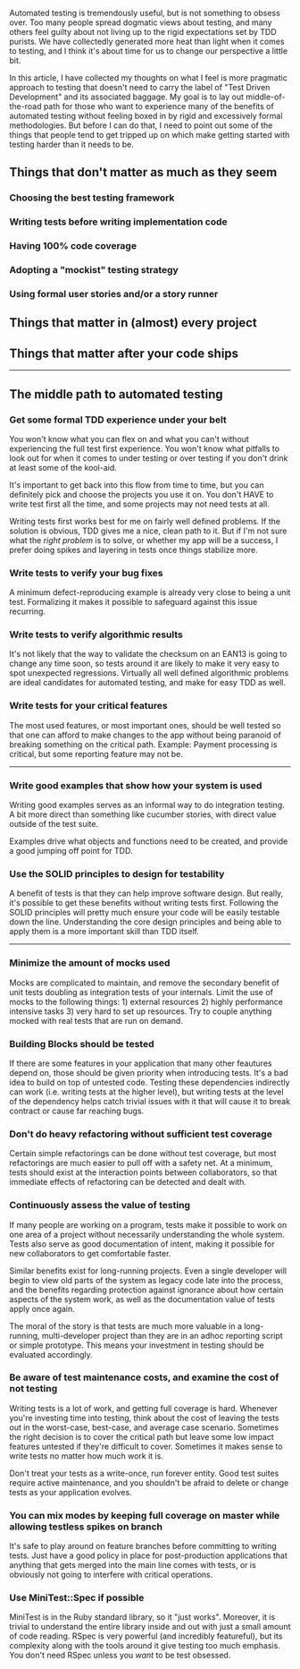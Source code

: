 Automated testing is tremendously useful, but is not something to obsess over.  Too many people spread dogmatic views about testing, and many others feel guilty about not living up to the rigid expectations set by TDD purists. We have collectedly generated more heat than light when it comes to testing, and I think it's about time for us to change our perspective a little bit.

In this article, I have collected my thoughts on what I feel is more pragmatic approach to testing that doesn't need to carry the label of "Test Driven Development" and its associated baggage. My goal is to lay out middle-of-the-road path for those who want to experience many of the benefits of automated testing without feeling boxed in by rigid and excessively formal methodologies. But before I can do that, I need to point out some of the things that people tend to get tripped up on which make getting started with testing harder than it needs to be.

## Things that don't matter as much as they seem

### Choosing the best testing framework

### Writing tests before writing implementation code

### Having 100% code coverage

### Adopting a "mockist" testing strategy

### Using formal user stories and/or a story runner

## Things that matter in (almost) every project

## Things that matter after your code ships


---------------


## The middle path to automated testing

### Get some formal TDD experience under your belt

You won't know what you can flex on and what you can't without experiencing the full test first experience. You won't know what pitfalls to look out for when it comes to under testing or over testing if you don't drink at least some of the kool-aid.

It's important to get back into this flow from time to time, but you can definitely pick and choose the projects you use it on. You don't HAVE to write test first all the time, and some projects may not need tests at all. 

Writing tests first works best for me on fairly well defined problems. If the solution is obvious, TDD gives me a nice, clean path to it. But if I'm not sure what the *right problem* is to solve, or whether my app will be a success, I prefer doing spikes and layering in tests once things stabilize more.

### Write tests to verify your bug fixes

A minimum defect-reproducing example is already very close to being a unit test. Formalizing it makes it possible to safeguard against this issue recurring.

### Write tests to verify algorithmic results

It's not likely that the way to validate the checksum on an EAN13 is going to change any time soon, so tests around it are likely to make it very easy to spot unexpected regressions. Virtually all well defined algorithmic problems are ideal candidates for automated testing, and make for easy TDD as well.

### Write tests for your critical features

The most used features, or most important ones, should be well tested so that one can afford to make changes to the app without being paranoid of breaking something on the critical path. Example: Payment processing is critical, but some reporting feature may not be.

-----

### Write good examples that show how your system is used

Writing good examples serves as an informal way to do integration testing. A bit more direct than something like cucumber stories, with direct value outside of the test suite.

Examples drive what objects and functions need to be created, and provide a good jumping off point for TDD.

### Use the SOLID principles to design for testability

A benefit of tests is that they can help improve software design. But really, it's possible to get these benefits without writing tests first. Following the SOLID principles will pretty much ensure your code will be easily testable down the line. Understanding the core design principles and being able to apply them is a more important skill than TDD itself.

------


### Minimize the amount of mocks used

Mocks are complicated to maintain, and remove the secondary benefit of unit tests doubling as integration tests of your internals. Limit the use of mocks to the following things: 1) external resources 2) highly performance intensive tasks 3) very hard to set up resources. Try to couple anything mocked with real tests that are run on demand.

### Building Blocks should be tested

If there are some features in your application that many other feautures depend on, those should be given priority when introducing tests. It's a bad idea to build on top of untested code. Testing these dependencies indirectly can work (i.e. writing tests at the higher level), but writing tests at the level of the dependency helps catch trivial issues with it that will cause it to break contract or cause far reaching bugs.

### Don't do heavy refactoring without sufficient test coverage

Certain simple refactorings can be done without test coverage, but most refactorings are much easier to pull off with a safety net. At a minimum, tests should exist at the interaction points between collaborators, so that immediate effects of refactoring can be detected and dealt with.

### Continuously assess the value of testing

If many people are working on a program, tests make it possible to work on one area of a project without necessarily understanding the whole system. Tests also serve as good documentation of intent, making it possible for new collaborators to get comfortable faster.

Similar benefits exist for long-running projects. Even a single developer will begin to view old parts of the system as legacy code late into the process, and the benefits regarding protection against ignorance about how certain aspects of the system work, as well as the documentation value of tests apply once again.

The moral of the story is that tests are much more valuable in a long-running,
multi-developer project than they are in an adhoc reporting script or simple
prototype. This means your investment in testing should be evaluated
accordingly.

### Be aware of test maintenance costs, and examine the cost of not testing

Writing tests is a lot of work, and getting full coverage is hard. Whenever you're investing time into testing, think about the cost of leaving the tests out in the worst-case, best-case, and average case scenario. Sometimes the right decision is to cover the critical path but leave some low impact features untested if they're difficult to cover. Sometimes it makes sense to write tests no matter how much work it is.

Don't treat your tests as a write-once, run forever entity. Good test suites require active maintenance, and you shouldn't be afraid to delete or change tests as your application evolves.

### You can mix modes by keeping full coverage on master while allowing testless spikes on branch

It's safe to play around on feature branches before committing to writing tests. Just have a good policy in place for post-production applications that anything that gets merged into the main line comes with tests, or is obviously not going to interfere with critical operations.

### Use MiniTest::Spec if possible

MiniTest is in the Ruby standard library, so it "just works". Moreover, it is trivial to understand the entire library inside and out with just a small amount of code reading. RSpec is very powerful (and incredibly featureful), but its complexity along with the tools around it give testing too much emphasis. You don't need RSpec unless you *want* to be test obsessed. 
